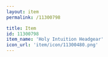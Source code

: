 ```yaml
---
layout: item
permalink: /11300798

title: Item
id: 11300798
item_name: 'Holy Intuition Headgear'
icon_url: 'item/icon/11300480.png'
---
```

